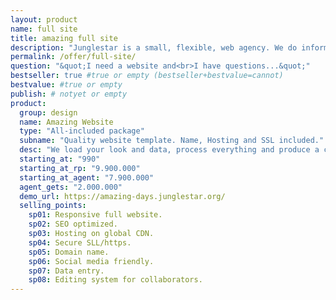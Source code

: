 ```yaml
---
layout: product
name: full site
title: amazing full site
description: "Junglestar is a small, flexible, web agency. We do information architecture, screen design, code and deploy. Packed solutions all-included. We help companies and individuals organize their communication. We grow relationships with clients. We design, produce & develop well thought user experiences."
permalink: /offer/full-site/
question: "&quot;I need a website and<br>I have questions...&quot;"
bestseller: true #true or empty (bestseller+bestvalue=cannot)
bestvalue: #true or empty
publish: # notyet or empty
product:
  group: design
  name: Amazing Website
  type: "All-included package"
  subname: "Quality website template. Name, Hosting and SSL included."
  desc: "We load your look and data, process everything and produce a clean performant website ready to compete."
  starting_at: "990"
  starting_at_rp: "9.900.000"
  starting_at_agent: "7.900.000"
  agent_gets: "2.000.000"
  demo_url: https://amazing-days.junglestar.org/
  selling_points:
    sp01: Responsive full website.
    sp02: SEO optimized.
    sp03: Hosting on global CDN.
    sp04: Secure SLL/https.
    sp05: Domain name.
    sp06: Social media friendly.
    sp07: Data entry.
    sp08: Editing system for collaborators.
---
```

